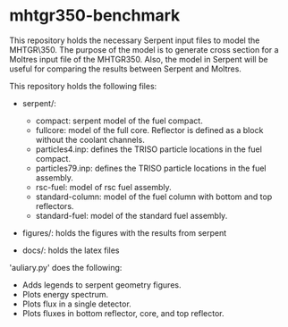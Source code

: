 # mhtgr350-benchmark

This repository holds the necessary Serpent input files to model the MHTGR\350.
The purpose of the model is to generate cross section for a Moltres input file of the MHTGR350.
Also, the model in Serpent will be useful for comparing the results between Serpent and Moltres.

This repository holds the following files:

* serpent/:
	* compact: serpent model of the fuel compact.
	* fullcore: model of the full core. Reflector is defined as a block without the coolant channels.
	* particles4.inp: defines the TRISO particle locations in the fuel compact.
	* particles79.inp: defines the TRISO particle locations in the fuel assembly.
	* rsc-fuel: model of rsc fuel assembly.
	* standard-column: model of the fuel column with bottom and top reflectors.
	* standard-fuel: model of the standard fuel assembly.

* figures/: holds the figures with the results from serpent

* docs/: holds the latex files

'auliary.py' does the following:
- Adds legends to serpent geometry figures.
- Plots energy spectrum.
- Plots flux in a single detector.
- Plots fluxes in bottom reflector, core, and top reflector.